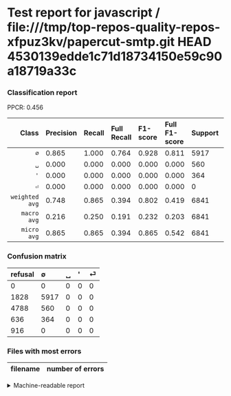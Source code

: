 # Test report for javascript / file:///tmp/top-repos-quality-repos-xfpuz3kv/papercut-smtp.git HEAD 4530139edde1c71d18734150e59c90a18719a33c

### Classification report

PPCR: 0.456

| Class | Precision | Recall | Full Recall | F1-score | Full F1-score | Support | Full Support | PPCR |
|------:|:----------|:-------|:------------|:---------|:---------|:--------|:-------------|:-----|
| `∅` | 0.865| 1.000| 0.764| 0.928| 0.811| 5917| 7745| 0.764 |
| `␣` | 0.000| 0.000| 0.000| 0.000| 0.000| 560| 5348| 0.105 |
| `'` | 0.000| 0.000| 0.000| 0.000| 0.000| 364| 1000| 0.364 |
| `⏎` | 0.000| 0.000| 0.000| 0.000| 0.000| 0| 916| 0.000 |
| `weighted avg` | 0.748| 0.865| 0.394| 0.802| 0.419| 6841| 15009| 0.456 |
| `macro avg` | 0.216| 0.250| 0.191| 0.232| 0.203| 6841| 15009| 0.456 |
| `micro avg` | 0.865| 0.865| 0.394| 0.865| 0.542| 6841| 15009| 0.456 |

### Confusion matrix

|refusal|  ∅| ␣| '| ⏎| 
|:---|:---|:---|:---|:---|
|0 |0 |0 |0 |0 |
|1828 |5917 |0 |0 |0 |
|4788 |560 |0 |0 |0 |
|636 |364 |0 |0 |0 |
|916 |0 |0 |0 |0 |

### Files with most errors

| filename | number of errors|
|:----:|:-----|

<details>
    <summary>Machine-readable report</summary>
```json
{
  "cl_report": {"\u0027": {"f1-score": 0.0, "precision": 0.0, "recall": 0.0, "support": 364}, "macro avg": {"f1-score": 0.2318937137482364, "precision": 0.21623300687034058, "recall": 0.25, "support": 6841}, "micro avg": {"f1-score": 0.8649320274813623, "precision": 0.8649320274813623, "recall": 0.8649320274813623, "support": 6841}, "weighted avg": {"f1-score": 0.8022891999697791, "precision": 0.7481074121630202, "recall": 0.8649320274813623, "support": 6841}, "\u2205": {"f1-score": 0.9275748549929456, "precision": 0.8649320274813623, "recall": 1.0, "support": 5917}, "\u23ce": {"f1-score": 0.0, "precision": 0.0, "recall": 0.0, "support": 0}, "\u2423": {"f1-score": 0.0, "precision": 0.0, "recall": 0.0, "support": 560}},
  "cl_report_full": {"\u0027": {"f1-score": 0.0, "precision": 0.0, "recall": 0.0, "support": 1000}, "macro avg": {"f1-score": 0.20283148224324693, "precision": 0.21623300687034058, "recall": 0.19099418979987087, "support": 15009}, "micro avg": {"f1-score": 0.5416018306636156, "precision": 0.8649320274813623, "recall": 0.39423012858951295, "support": 15009}, "weighted avg": {"f1-score": 0.41866342327242256, "precision": 0.4463254415912553, "recall": 0.39423012858951295, "support": 15009}, "\u2205": {"f1-score": 0.8113259289729877, "precision": 0.8649320274813623, "recall": 0.7639767591994835, "support": 7745}, "\u23ce": {"f1-score": 0.0, "precision": 0.0, "recall": 0.0, "support": 916}, "\u2423": {"f1-score": 0.0, "precision": 0.0, "recall": 0.0, "support": 5348}},
  "ppcr": 0.45579319075221536
}
```
</details>
